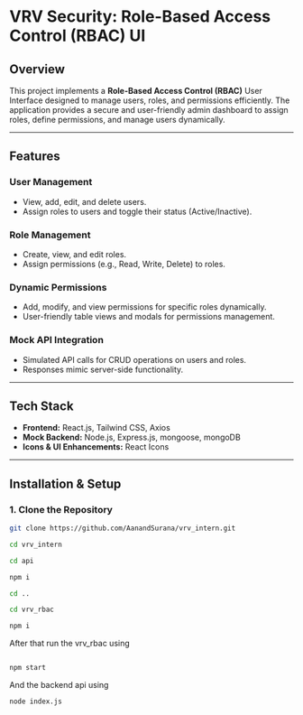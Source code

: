 # VRV Security: Role-Based Access Control (RBAC) UI

## **Overview**

This project implements a **Role-Based Access Control (RBAC)** User Interface designed to manage users, roles, and permissions efficiently. The application provides a secure and user-friendly admin dashboard to assign roles, define permissions, and manage users dynamically.

---

## **Features**

### **User Management**
- View, add, edit, and delete users.
- Assign roles to users and toggle their status (Active/Inactive).

### **Role Management**
- Create, view, and edit roles.
- Assign permissions (e.g., Read, Write, Delete) to roles.

### **Dynamic Permissions**
- Add, modify, and view permissions for specific roles dynamically.
- User-friendly table views and modals for permissions management.

### **Mock API Integration**
- Simulated API calls for CRUD operations on users and roles.
- Responses mimic server-side functionality.

---

## **Tech Stack**
- **Frontend:** React.js, Tailwind CSS, Axios
- **Mock Backend:** Node.js, Express.js, mongoose, mongoDB
- **Icons & UI Enhancements:** React Icons
---

## **Installation & Setup**

### **1. Clone the Repository**
```bash
git clone https://github.com/AanandSurana/vrv_intern.git

cd vrv_intern

cd api

npm i 

cd ..

cd vrv_rbac

npm i 

```

After that run the vrv_rbac using
```bash

npm start

```

And the backend api using 

```bash
node index.js
```


